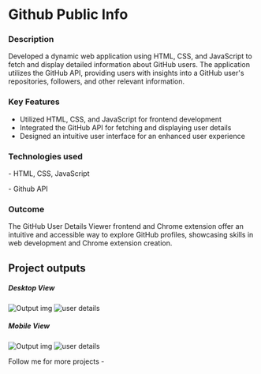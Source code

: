 <h1>Github Public Info</h1>
<h3>Description</h3>
<p>Developed a dynamic web application using HTML, CSS, and JavaScript to fetch and display detailed information about GitHub users. The application utilizes the GitHub API, providing users with insights into a GitHub user's repositories, followers, and other relevant information.</p>

<h3>Key Features</h3>
<ul>
  <li>Utilized HTML, CSS, and JavaScript for frontend development</li>
  <li>Integrated the GitHub API for fetching and displaying user details</li>
  <li>Designed an intuitive user interface for an enhanced user experience</li>
</ul>

<h3>Technologies used</h3>
<p>- HTML, CSS, JavaScript</p>
<p>- Github API</p>

<h3>Outcome</h3>
<p>The GitHub User Details Viewer frontend and Chrome extension offer an intuitive and accessible way to explore GitHub profiles, showcasing skills in web development and Chrome extension creation.</p>

<h2>Project outputs</h2>
<h5>Desktop View</h5>
<img src="https://i.imgur.com/Or7N9E6.png" alt="Output img"/>
<img src="https://i.imgur.com/HOByweO.png"  alt="user details"/>

<h5>Mobile View</h5>
<img src="https://i.imgur.com/BhNzXW0.jpg" alt="Output img"/>
<img src="https://i.imgur.com/lUlYoJR.jpg"  alt="user details"/>

<p>Follow me for more projects - <a href="https://github.com/prathameshvattamwar"</p>
